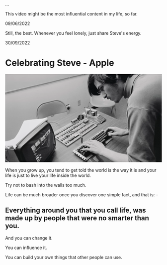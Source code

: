 ...

This video might be the most influential content in my life, so far. 

09/06/2022

Still, the best. Whenever you feel lonely, just share Steve's energy. 

30/09/2022

# Celebrating Steve - Apple 


<p align="center"> <a href="https://www.youtube.com/watch?v=CeSAjK2CBEA">
  <img src="steve.png">
</a>
</p>

When you grow up, you tend to get told the world is the way it is and your life is just to live your life inside the world. 

Try not to bash into the walls too much. 

Life can be much broader once you discover one simple fact, and that is: – 

## **Everything around you that you call life, was made up by people that were no smarter than you**. 

And you can change it.

You can influence it. 

You can build your own things that other people can use.
